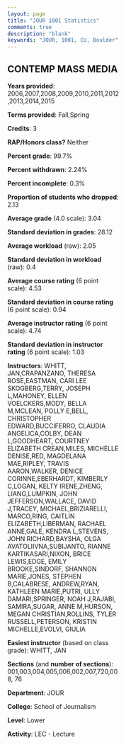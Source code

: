 ```yaml
---
layout: page
title: "JOUR 1001 Statistics"
comments: true
description: "blank"
keywords: "JOUR, 1001, CU, Boulder"
--- 
```

<head>
<script src="https://ajax.googleapis.com/ajax/libs/jquery/2.1.3/jquery.min.js"></script>
<script src="https://dl.dropboxusercontent.com/s/pc42nxpaw1ea4o9/highcharts.js?dl=0"></script>
<!-- <script src="../assets/js/highcharts.js"></script> -->
<style type="text/css">@font-face {
	font-family: "Bebas Neue";
	src: url(https://www.filehosting.org/file/details/544349/BebasNeue%20Regular.otf) format("opentype");
	}
	h1.Bebas { 
		font-family: "Bebas Neue", Verdana, Tahoma;
	}
</style>
</head>
<body>
	<div id="container" style="float: right; width: 45%; height: 88%; margin-left: 2.5%; margin-right: 2.5%;"></div>
	<script language="JavaScript">
		$(document).ready(function() {
		var chart = {type: 'column'};
		var title = {text: 'Grade Distribution'};
		var xAxis = {categories: ['A','B','C','D','F'],crosshair: true};
		var yAxis = {min: 0,title: {text: 'Percentage'}};
		var tooltip = {headerFormat: '<center><b><span style="font-size:20px">{point.key}</span></b></center>',
		               pointFormat: '<td style="padding:0"><b>{point.y:.1f}%</b></td>',
		               footerFormat: '</table>',shared: true,useHTML: true};
		var plotOptions = {column: {pointPadding: 0.0,borderWidth: 0}};  
		var credits = {enabled: false};var series= [{name: 'Percent',data: [29.56,47.6,17.48,3.46,1.91,]}];
		var json = {};
		json.chart = chart;
		json.title = title;
		json.tooltip = tooltip;
		json.xAxis = xAxis;
		json.yAxis = yAxis;  
		json.series = series;
		json.plotOptions = plotOptions;  
		json.credits = credits;
		$('#container').highcharts(json);
	});
	</script>
</body>
			   
## CONTEMP MASS MEDIA

**Years provided**: 2006,2007,2008,2009,2010,2011,2012,2013,2014,2015

**Terms provided**: Fall,Spring

**Credits**: 3

**RAP/Honors class?** Neither

**Percent grade**: 99.7%

**Percent withdrawn**: 2.24%

**Percent incomplete**: 0.3%

**Proportion of students who dropped**: 2.13

**Average grade** (4.0 scale): 3.04

**Standard deviation in grades**: 28.12

**Average workload** (raw): 2.05

**Standard deviation in workload** (raw): 0.4

**Average course rating** (6 point scale): 4.53

**Standard deviation in course rating** (6 point scale): 0.94

**Average instructor rating** (6 point scale): 4.74

**Standard deviation in instructor rating** (6 point scale): 1.03

**Instructors**: WHITT, JAN,CRAPANZANO, THERESA ROSE,EASTMAN, CARI LEE SKOGBERG,TERRY, JOSEPH L,MAHONEY, ELLEN VOELCKERS,MODY, BELLA M,MCLEAN, POLLY E,BELL, CHRISTOPHER EDWARD,BUCCIFERRO, CLAUDIA ANGELICA,COLBY, DEAN L,GOODHEART, COURTNEY ELIZABETH CREAN,MILES, MICHELLE DENISE,RED, MAGDELANA MAE,RIPLEY, TRAVIS AARON,WALKER, DENICE CORINNE,EBERHARDT, KIMBERLY C,LOGAN, KELTY IRENE,ZHENG, LIANG,LUMPKIN, JOHN JEFFERSON,WALLACE, DAVID J,TRACEY, MICHAEL,BRIZIARELLI, MARCO,RING, CAITLIN ELIZABETH,LIBERMAN, RACHAEL ANNE,GALE, KENDRA L,STEVENS, JOHN RICHARD,BAYSHA, OLGA AVATOLIIVNA,SUBIJANTO, RIANNE KARTIKASARI,NIXON, BRICE LEWIS,EDGE, EMILY BROOKE,SINDORF, SHANNON MARIE,JONES, STEPHEN B,CALABRESE, ANDREW,RYAN, KATHLEEN MARIE,PUTRI, ULLY DAMARI,SPRINGER, NOAH J,RAJABI, SAMIRA,SUGAR, ANNE M,HURSON, MEGAN CHRISTIAN,ROLLINS, TYLER RUSSELL,PETERSON, KRISTIN MICHELLE,EVOLVI, GIULIA

**Easiest instructor** (based on class grade): WHITT, JAN

**Sections** (and **number of sections**): 001,003,004,005,006,002,007,720,008, 76

**Department**: JOUR

**College**: School of Journalism

**Level**: Lower

**Activity**: LEC - Lecture